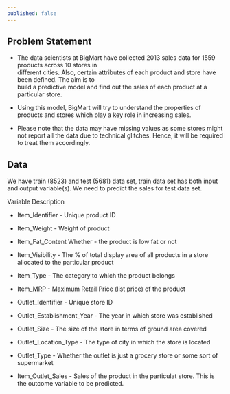 ```yaml
---
published: false
---
```


## Problem Statement

* The data scientists at BigMart have collected 2013 sales data for 1559 products across 10 stores in  
  different cities. Also, certain attributes of each product and store have been defined. The aim is to     
  build a predictive model and find out the sales of each product at a particular store.

* Using this model, BigMart will try to understand the properties of products and stores which play a key     role in increasing sales.

* Please note that the data may have missing values as some stores might not report all the data due to 
  technical glitches. Hence, it will be required to treat them accordingly.

## Data

We have train (8523) and test (5681) data set, train data set has both input and output variable(s). 
We need to predict the sales for test data set.

Variable Description

* Item_Identifier - Unique product ID

* Item_Weight - Weight of product

* Item_Fat_Content Whether - the product is low fat or not

* Item_Visibility - The % of total display area of all products in a store allocated to the particular product

* Item_Type - The category to which the product belongs

* Item_MRP - Maximum Retail Price (list price) of the product

* Outlet_Identifier - Unique store ID

* Outlet_Establishment_Year - The year in which store was established

* Outlet_Size - The size of the store in terms of ground area covered

* Outlet_Location_Type - The type of city in which the store is located

* Outlet_Type - Whether the outlet is just a grocery store or some sort of supermarket

* Item_Outlet_Sales - Sales of the product in the particulat store. This is the outcome variable to be predicted.
